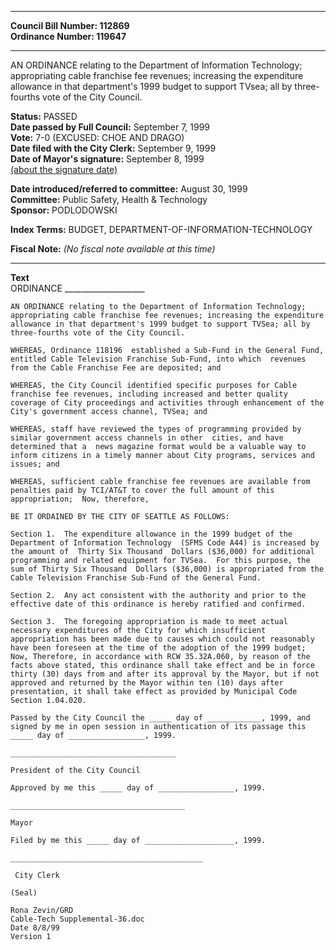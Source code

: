 * * * * *  
  
**Council Bill Number: [](#h0)[](#h2)112869**   
**Ordinance Number: 119647**  
  
* * * * *  
  
AN ORDINANCE relating to the Department of Information Technology; appropriating cable franchise fee revenues; increasing the expenditure allowance in that department's 1999 budget to support TVsea; all by three-fourths vote of the City Council.  
  
**Status:** PASSED   
**Date passed by Full Council:** September 7, 1999   
**Vote:** 7-0 (EXCUSED: CHOE AND DRAGO)   
**Date filed with the City Clerk:** September 9, 1999   
**Date of Mayor's signature:** September 8, 1999   
[(about the signature date)](/~public/approvaldate.htm)   
  
  
**Date introduced/referred to committee:** August 30, 1999   
**Committee:** Public Safety, Health & Technology   
**Sponsor:** PODLODOWSKI   
  
**Index Terms:** BUDGET, DEPARTMENT-OF-INFORMATION-TECHNOLOGY  
  
**Fiscal Note:** *(No fiscal note available at this time)*  
  
* * * * *  
  
**Text**  
    ORDINANCE  ____________________  
  
    AN ORDINANCE relating to the Department of Information Technology;  
    appropriating cable franchise fee revenues; increasing the expenditure  
    allowance in that department's 1999 budget to support TVSea; all by  
    three-fourths vote of the City Council.  
  
    WHEREAS, Ordinance 118196  established a Sub-Fund in the General Fund,  
    entitled Cable Television Franchise Sub-Fund, into which  revenues  
    from the Cable Franchise Fee are deposited; and  
  
    WHEREAS, the City Council identified specific purposes for Cable  
    franchise fee revenues, including increased and better quality  
    coverage of City proceedings and activities through enhancement of the  
    City's government access channel, TVSea; and  
  
    WHEREAS, staff have reviewed the types of programming provided by  
    similar government access channels in other  cities, and have  
    determined that a  news magazine format would be a valuable way to  
    inform citizens in a timely manner about City programs, services and  
    issues; and  
  
    WHEREAS, sufficient cable franchise fee revenues are available from  
    penalties paid by TCI/AT&T to cover the full amount of this  
    appropriation;  Now, therefore,  
  
    BE IT ORDAINED BY THE CITY OF SEATTLE AS FOLLOWS:  
  
    Section 1.  The expenditure allowance in the 1999 budget of the  
    Department of Information Technology  (SFMS Code A44) is increased by  
    the amount of  Thirty Six Thousand  Dollars ($36,000) for additional  
    programming and related equipment for TVSea.  For this purpose, the  
    sum of Thirty Six Thousand  Dollars ($36,000) is appropriated from the  
    Cable Television Franchise Sub-Fund of the General Fund.  
  
    Section 2.  Any act consistent with the authority and prior to the  
    effective date of this ordinance is hereby ratified and confirmed.  
  
    Section 3.  The foregoing appropriation is made to meet actual  
    necessary expenditures of the City for which insufficient  
    appropriation has been made due to causes which could not reasonably  
    have been foreseen at the time of the adoption of the 1999 budget;  
    Now, Therefore, in accordance with RCW 35.32A.060, by reason of the  
    facts above stated, this ordinance shall take effect and be in force  
    thirty (30) days from and after its approval by the Mayor, but if not  
    approved and returned by the Mayor within ten (10) days after  
    presentation, it shall take effect as provided by Municipal Code  
    Section 1.04.020.  
  
    Passed by the City Council the _____ day of ____________, 1999, and  
    signed by me in open session in authentication of its passage this  
    _____ day of _________________, 1999.  
  
    _____________________________________  
  
    President of the City Council  
  
    Approved by me this _____ day of _________________, 1999.  
  
    _______________________________________  
  
    Mayor  
  
    Filed by me this _____ day of ____________________, 1999.  
  
    ___________________________________________  
  
     City Clerk  
  
    (Seal)  
  
    Rona Zevin/GRD  
    Cable-Tech Supplemental-36.doc  
    Date 8/8/99  
    Version 1  
